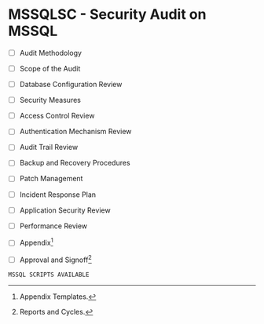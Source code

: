 # MSSQLSC - Security Audit on MSSQL



- [ ] Audit Methodology
- [ ] Scope of the Audit
- [ ] Database Configuration Review
- [ ] Security Measures
- [ ] Access Control Review
- [ ] Authentication Mechanism Review
- [ ] Audit Trail Review
- [ ] Backup and Recovery Procedures
- [ ] Patch Management
- [ ] Incident Response Plan
- [ ] Application Security Review
- [ ] Performance Review
- [ ] Appendix[^1]
- [ ] Approval and Signoff[^2]


```
MSSQL SCRIPTS AVAILABLE
```

[^1]: Appendix Templates.
[^2]: Reports and Cycles.
